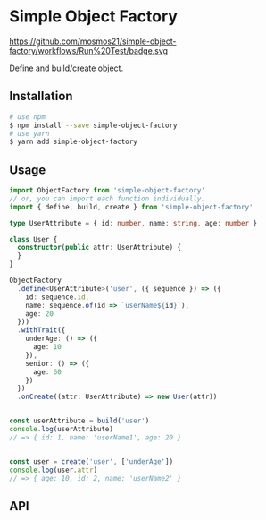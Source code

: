 Simple Object Factory
===

https://github.com/mosmos21/simple-object-factory/workflows/Run%20Test/badge.svg

Define and build/create object.

## Installation

```bash
# use npm
$ npm install --save simple-object-factory
# use yarn
$ yarn add simple-object-factory
```

## Usage

```typescript
import ObjectFactory from 'simple-object-factory'
// or, you can import each function individually.
import { define, build, create } from 'simple-object-factory' 

type UserAttribute = { id: number, name: string, age: number }

class User {
  constructor(public attr: UserAttribute) {
  }
}

ObjectFactory
  .define<UserAttribute>('user', ({ sequence }) => ({
    id: sequence.id,
    name: sequence.of(id => `userName${id}`),
    age: 20
  }))
  .withTrait({
    underAge: () => ({
      age: 10
    }),
    senior: () => ({
      age: 60
    })
  })
  .onCreate((attr: UserAttribute) => new User(attr))


const userAttribute = build('user')
console.log(userAttribute)
// => { id: 1, name: 'userName1', age: 20 }


const user = create('user', ['underAge'])
console.log(user.attr)
// => { age: 10, id: 2, name: 'userName2' }
```

## API
